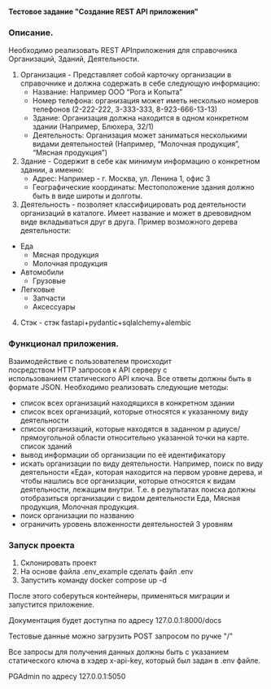 #### Тестовое задание "Создание REST API приложения"

### Описание.
Необходимо реализовать REST APIприложения для справочника Организаций, Зданий, Деятельности.

1. Организация - Представляет собой карточку организации в справочнике и должна содержать в себе следующую информацию:
    - Название: Например ООО “Рога и Копыта”
    - Номер телефона: организация может иметь несколько номеров телефонов (2-222-222, 3-333-333, 8-923-666-13-13)
    - Здание: Организация должна находится в одном конкретном здании (Например, Блюхера, 32/1)
    - Деятельность: Организация может заниматься несколькими видами деятельностей (Например, “Молочная продукция”, “Мясная продукция”)
2. Здание - Содержит в себе как минимум информацию о конкретном здании, а именно:
   - Адрес: Например - г. Москва, ул. Ленина 1, офис 3
   - Географические координаты: Местоположение здания должно быть в виде широты и долготы.
3. Деятельность - позволяет классифицировать род деятельности организаций в каталоге. Имеет название и может в древовидном виде вкладываться друг в друга. Пример возможного дерева деятельности:
  - Еда
    - Мясная продукция
    - Молочная продукция
  - Автомобили
    - Грузовые
  - Легковые
      - Запчасти
      - Аксессуары
4. Стэк - стэк fastapi+pydantic+sqlalchemy+alembic

### Функционал приложения.
Взаимодействие с пользователем происходит посредством HTTP запросов к API серверу с использованием статического API ключа. Все ответы должны быть в формате JSON. Необходимо реализовать следующие методы:
- список всех организаций находящихся в конкретном здании
- список всех организаций, которые относятся к указанному виду деятельности
- список организаций, которые находятся в заданном р	адиусе/прямоугольной области относительно указанной точки на карте. список зданий
- вывод информации об организации по её идентификатору
- искать организации по виду деятельности. Например, поиск по виду деятельности «Еда», которая находится на первом уровне дерева, и чтобы нашлись все организации, которые относятся к видам деятельности, лежащим внутри. Т.е. в результатах поиска должны отобразиться организации с видом деятельности Еда, Мясная продукция, Молочная продукция.
- поиск организации по названию
- ограничить уровень вложенности деятельностей 3 уровням

### Запуск проекта

1. Склонировать проект
2. На основе файла .env_example сделать файл .env
3. Запустить команду docker compose up -d

После этого соберуться контейнеры, применяться миграции и запустится приложение.

Документация будет доступна по адресу 127.0.0.1:8000/docs

Тестовые данные можно загрузить POST запросом по ручке "/"


Все запросы для получения данных должны быть с указанием статического ключа в хэдер x-api-key, который был задан в .env файле.

PGAdmin по адресу 127.0.0.1:5050
